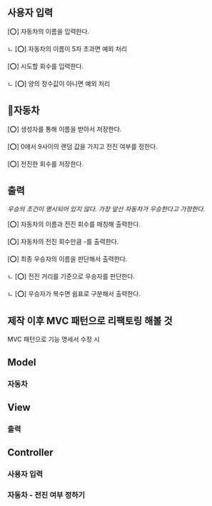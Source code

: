 ## 사용자 입력
[⭕] 자동차의 이름을 입력한다.

ㄴ [⭕] 자동차의 이름이 5자 초과면 예외 처리

[⭕] 시도할 회수를 입력한다.

ㄴ [⭕] 양의 정수값이 아니면 예외 처리



## 🚗자동차
[⭕] 생성자를 통해 이름을 받아서 저장한다.

[⭕] 0에서 9사이의 랜덤 값을 가지고 전진 여부를 정한다.

[⭕] 전진한 회수를 저장한다.



## 출력
*우승의 조건이 명시되어 있지 않다. 가장 앞선 자동차가 우승한다고 가정한다.*

[⭕] 자동차의 이름과 전진 회수를 매칭해 출력한다.

[⭕] 자동차의 전진 회수만큼 -를 출력한다.

[⭕] 최종 우승자의 이름을 판단해서 출력한다.

ㄴ [⭕] 전진 거리를 기준으로 우승자를 판단한다.

ㄴ [⭕] 우승자가 복수면 쉼표로 구분해서 출력한다.



## 제작 이후 MVC 패턴으로 리팩토링 해볼 것
MVC 패턴으로 기능 명세서 수정 시
## Model
### 자동차

## View
### 출력

## Controller
### 사용자 입력
### 자동차 - 전진 여부 정하기